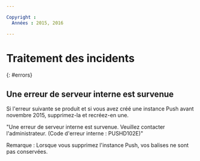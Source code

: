 ```yaml
---

Copyright :
  Années : 2015, 2016

---
```


# Traitement des incidents
{: #errors}


## Une erreur de serveur interne est survenue
Si l'erreur suivante se produit et si vous avez créé une instance Push avant novembre 2015, supprimez-la et recréez-en une.  

"Une erreur de serveur interne est survenue. Veuillez contacter l'administrateur. (Code d'erreur interne : PUSHD102E)"

Remarque :  Lorsque vous supprimez l'instance Push, vos balises ne sont pas conservées.

